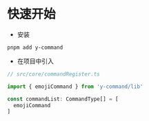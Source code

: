 # 快速开始



- 安装

```
pnpm add y-command
```



- 在项目中引入

```ts
// src/core/commandRegister.ts

import { emojiCommand } from 'y-command/lib'

const commandList: CommandType[] = [
  emojiCommand
]
```